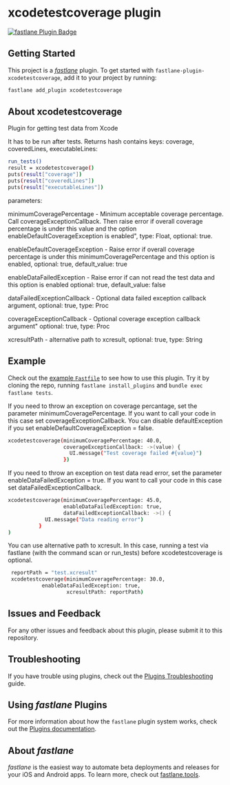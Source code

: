 # xcodetestcoverage plugin

[![fastlane Plugin Badge](https://rawcdn.githack.com/fastlane/fastlane/master/fastlane/assets/plugin-badge.svg)](https://rubygems.org/gems/fastlane-plugin-xcodetestcoverage)

## Getting Started

This project is a [_fastlane_](https://github.com/fastlane/fastlane) plugin. To get started with `fastlane-plugin-xcodetestcoverage`, add it to your project by running:

```bash
fastlane add_plugin xcodetestcoverage
```

## About xcodetestcoverage

Plugin for getting test data from Xcode

It has to be run after tests.
Returns hash contains keys: coverage, coveredLines, executableLines:

```bash
run_tests()
result = xcodetestcoverage()
puts(result["coverage"])
puts(result["coveredLines"])
puts(result["executableLines"])	
```

parameters: 

minimumCoveragePercentage - Minimum acceptable coverage percentage. Call coverageExceptionCallback. Then raise error if overall coverage percentage is under this value and the option enableDefaultCoverageException is enabled", type: Float, optional: true.

enableDefaultCoverageException - Raise error if overall coverage percentage is under this minimumCoveragePercentage and this option is enabled, optional: true, default_value: true

enableDataFailedException - Raise error if can not read the test data and this option is enabled optional: true, default_value: false

dataFailedExceptionCallback - Optional data failed exception callback argument, optional: true,
type: Proc

coverageExceptionCallback - Optional coverage exception callback argument" optional: true, type: Proc

xcresultPath - alternative path to xcresult, optional: true, type: String

## Example

Check out the [example `Fastfile`](fastlane/Fastfile) to see how to use this plugin. Try it by cloning the repo, running `fastlane install_plugins` and `bundle exec fastlane tests`.

If you need to throw an exception on coverage percantage, set the parameter minimumCoveragePercentage. If you want to call your code in this case set coverageExceptionCallback. 
You can disable defaultException if you set enableDefaultCoverageException = false.

```bash
xcodetestcoverage(minimumCoveragePercentage: 40.0,
                  coverageExceptionCallback: ->(value) { 
                  	UI.message("Test coverage failed #{value}") 
                  })
```

If you need to throw an exception on test data read error, set the parameter enableDataFailedException = true. If you want to call your code in this case set dataFailedExceptionCallback.

```bash
xcodetestcoverage(minimumCoveragePercentage: 45.0,
                  enableDataFailedException: true,
                  dataFailedExceptionCallback: ->() { 
			UI.message("Data reading error")
		  }
)
```
You can use alternative path to xcresult. In this case, running a test via fastlane (with the command scan or run_tests) before xcodetestcoverage is optional.
```bash
 reportPath = "test.xcresult"
 xcodetestcoverage(minimumCoveragePercentage: 30.0,
 		   enableDataFailedException: true,
                   xcresultPath: reportPath)
```

## Issues and Feedback

For any other issues and feedback about this plugin, please submit it to this repository.

## Troubleshooting

If you have trouble using plugins, check out the [Plugins Troubleshooting](https://docs.fastlane.tools/plugins/plugins-troubleshooting/) guide.

## Using _fastlane_ Plugins

For more information about how the `fastlane` plugin system works, check out the [Plugins documentation](https://docs.fastlane.tools/plugins/create-plugin/).

## About _fastlane_

_fastlane_ is the easiest way to automate beta deployments and releases for your iOS and Android apps. To learn more, check out [fastlane.tools](https://fastlane.tools).
